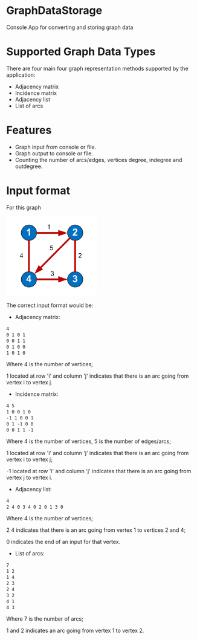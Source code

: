 # GraphDataStorage
Console App for converting and storing graph data

# Supported Graph Data Types
There are four main four graph representation methods supported by the application:
- Adjacency matrix
- Incidence matrix
- Adjacency list
- List of arcs

# Features
- Graph input from console or file.
- Graph output to console or file.
- Counting the number of arcs/edges, vertices degree, indegree and outdegree.

# Input format
For this graph

![Graph](images/Graph.PNG)

The correct input format would be:
- Adjacency matrix: 
```
4
0 1 0 1
0 0 1 1
0 1 0 0
1 0 1 0
```
Where 4 is the number of vertices;

1 located at row 'i' and column 'j'
indicates that there is an arc going from vertex i to vertex j.
- Incidence matrix:
```
4 5
1 0 0 1 0
-1 1 0 0 1
0 1 -1 0 0
0 0 1 1 -1
```
Where 4 is the number of vertices, 5 is the number of edges/arcs;

1 located at row 'i' and column 'j'
indicates that there is an arc going from vertex i to vertex j;

-1 located at row 'i' and column 'j'
indicates that there is an arc going from vertex j to vertex i.
- Adjacency list:
```
4
2 4 0 3 4 0 2 0 1 3 0
```
Where 4 is the number of vertices;

2 4 indicates that there is an arc going from vertex 1 to vertices 2 and 4; 

0 indicates the end of an input for that vertex.
- List of arcs:
```
7
1 2
1 4
2 3
2 4
3 2
4 1
4 3
```
Where 7 is the number of arcs;

1 and 2 indicates an arc going from vertex 1 to vertex 2.
